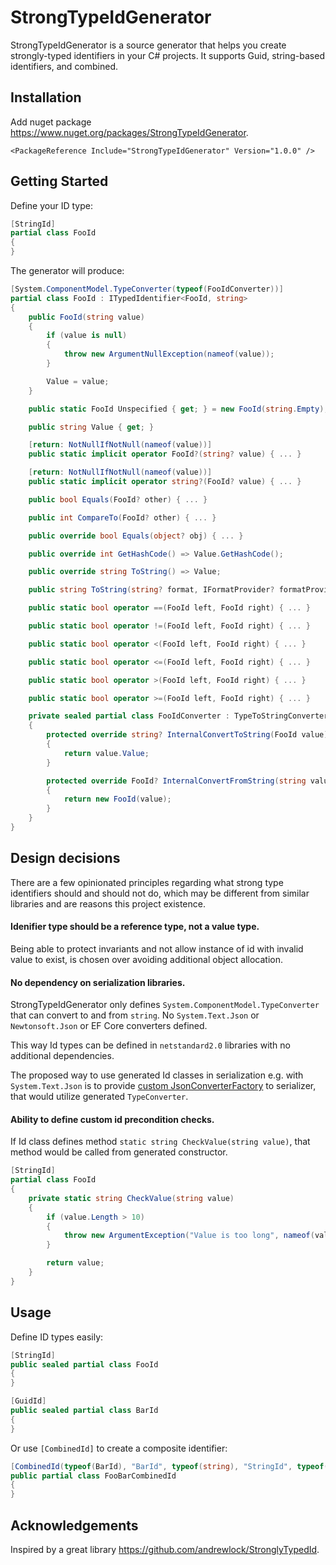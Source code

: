 # StrongTypeIdGenerator

StrongTypeIdGenerator is a source generator that helps you create strongly-typed identifiers in your C# projects. It supports Guid, string-based identifiers, and combined.

## Installation
Add nuget package https://www.nuget.org/packages/StrongTypeIdGenerator.
```
<PackageReference Include="StrongTypeIdGenerator" Version="1.0.0" />
```

## Getting Started
Define your ID type:
```csharp
[StringId]
partial class FooId
{
}
```
The generator will produce:
```csharp
[System.ComponentModel.TypeConverter(typeof(FooIdConverter))]
partial class FooId : ITypedIdentifier<FooId, string>
{
    public FooId(string value)
    {
        if (value is null)
        {
            throw new ArgumentNullException(nameof(value));
        }

        Value = value;
    }

    public static FooId Unspecified { get; } = new FooId(string.Empty);

    public string Value { get; }

    [return: NotNullIfNotNull(nameof(value))]
    public static implicit operator FooId?(string? value) { ... }

    [return: NotNullIfNotNull(nameof(value))]
    public static implicit operator string?(FooId? value) { ... }

    public bool Equals(FooId? other) { ... }

    public int CompareTo(FooId? other) { ... }

    public override bool Equals(object? obj) { ... }

    public override int GetHashCode() => Value.GetHashCode();

    public override string ToString() => Value;

    public string ToString(string? format, IFormatProvider? formatProvider) => Value;

    public static bool operator ==(FooId left, FooId right) { ... }

    public static bool operator !=(FooId left, FooId right) { ... }

    public static bool operator <(FooId left, FooId right) { ... }

    public static bool operator <=(FooId left, FooId right) { ... }

    public static bool operator >(FooId left, FooId right) { ... }

    public static bool operator >=(FooId left, FooId right) { ... }

    private sealed partial class FooIdConverter : TypeToStringConverter<FooId>
    {
        protected override string? InternalConvertToString(FooId value)
        {
            return value.Value;
        }

        protected override FooId? InternalConvertFromString(string value)
        {
            return new FooId(value);
        }
    }
}
```

## Design decisions
There are a few opinionated principles regarding what strong type identifiers should and should not do, which may be different from similar libraries and are reasons this project existence.
#### Idenifier type should be a reference type, not a value type.
Being able to protect invariants and not allow instance of id with invalid value to exist, is chosen over avoiding additional object allocation.
#### No dependency on serialization libraries.
StrongTypeIdGenerator only defines `System.ComponentModel.TypeConverter` that can convert to and from `string`. No `System.Text.Json` or `Newtonsoft.Json` or EF Core converters defined.

This way Id types can be defined in `netstandard2.0` libraries with no additional dependencies.

The proposed way to use generated Id classes in serialization e.g. with `System.Text.Json` is to provide [custom JsonConverterFactory](https://github.com/dombrovsky/StrongTypeIdGenerator/blob/main/StrongTypeIdGenerator.Json/TypeConverterJsonConverterFactory.cs) to serializer, that would utilize generated `TypeConverter`.
#### Ability to define custom id precondition checks.
If Id class defines method `static string CheckValue(string value)`, that method would be called from generated constructor.
```csharp
[StringId]
partial class FooId
{
    private static string CheckValue(string value)
    {
        if (value.Length > 10)
        {
            throw new ArgumentException("Value is too long", nameof(value));
        }

        return value;
    }
}
```

## Usage
Define ID types easily:
```csharp
[StringId]
public sealed partial class FooId
{
}

[GuidId]
public sealed partial class BarId
{
}
```

Or use `[CombinedId]` to create a composite identifier:
```csharp
[CombinedId(typeof(BarId), "BarId", typeof(string), "StringId", typeof(Guid), "GuidId", typeof(int), "IntId")]
public partial class FooBarCombinedId
{
}
```

## Acknowledgements
Inspired by a great library https://github.com/andrewlock/StronglyTypedId.
